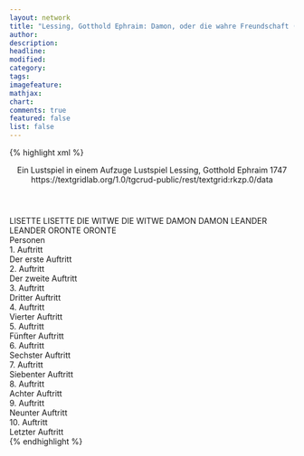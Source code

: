 ```yaml
---
layout: network
title: "Lessing, Gotthold Ephraim: Damon, oder die wahre Freundschaft (1747)"
author:
description:
headline:
modified:
category:
tags:
imagefeature:
mathjax:
chart:
comments: true
featured: false
list: false
---
```

{% highlight xml %}
<?xml-model href="http://raw.githubusercontent.com/DLiNa/project/master/rules/lina.rnc"?><?xml-model href="http://raw.githubusercontent.com/DLiNa/project/master/rules/lina.sch"?>
<play xmlns="http://lina.digital">
  <header>
    <title>Damon, oder die wahre Freundschaft</title>
    <subtitle>Ein Lustspiel in einem Aufzuge</subtitle>
    <genretitle>Lustspiel</genretitle>
    <author>Lessing, Gotthold Ephraim</author>
    <date type="print" when="1747">1747</date>
    <date type="premiere"/>
    <date type="written"/>
    <source>https://textgridlab.org/1.0/tgcrud-public/rest/textgrid:rkzp.0/data</source>
  </header>
  <personae>
    <character>
      <name>LISETTE</name>
      <alias xml:id="lisette">
        <name>LISETTE</name>
      </alias>
    </character>
    <character>
      <name>DIE WITWE</name>
      <alias xml:id="die_witwe">
        <name>DIE WITWE</name>
      </alias>
    </character>
    <character>
      <name>DAMON</name>
      <alias xml:id="damon">
        <name>DAMON</name>
      </alias>
    </character>
    <character>
      <name>LEANDER</name>
      <alias xml:id="leander">
        <name>LEANDER</name>
      </alias>
    </character>
    <character>
      <name>ORONTE</name>
      <alias xml:id="oronte">
        <name>ORONTE</name>
      </alias>
    </character>
  </personae>
  <text>
    <div>
      <head>Personen</head>
    </div>
    <div>
      <head>1. Auftritt</head>
      <div>
        <head>Der erste Auftritt</head>
        <sp who="#lisette">
          <amount n="19" unit="speech_acts"/>
          <amount n="781" unit="words"/>
          <amount n="10" unit="lines"/>
          <amount n="4289" unit="chars"/>
        </sp>
        <sp who="#die_witwe">
          <amount n="18" unit="speech_acts"/>
          <amount n="497" unit="words"/>
          <amount n="12" unit="lines"/>
          <amount n="2796" unit="chars"/>
        </sp>
      </div>
    </div>
    <div>
      <head>2. Auftritt</head>
      <div>
        <head>Der zweite Auftritt</head>
        <sp who="#lisette">
          <amount n="10" unit="speech_acts"/>
          <amount n="751" unit="words"/>
          <amount n="1" unit="lines"/>
          <amount n="4185" unit="chars"/>
        </sp>
        <sp who="#damon">
          <amount n="10" unit="speech_acts"/>
          <amount n="316" unit="words"/>
          <amount n="4" unit="lines"/>
          <amount n="1769" unit="chars"/>
        </sp>
      </div>
    </div>
    <div>
      <head>3. Auftritt</head>
      <div>
        <head>Dritter Auftritt</head>
        <sp who="#lisette">
          <amount n="1" unit="speech_acts"/>
          <amount n="75" unit="words"/>
          <amount n="380" unit="chars"/>
        </sp>
      </div>
    </div>
    <div>
      <head>4. Auftritt</head>
      <div>
        <head>Vierter Auftritt</head>
        <sp who="#lisette">
          <amount n="14" unit="speech_acts"/>
          <amount n="903" unit="words"/>
          <amount n="4" unit="lines"/>
          <amount n="4948" unit="chars"/>
        </sp>
        <sp who="#leander">
          <amount n="13" unit="speech_acts"/>
          <amount n="443" unit="words"/>
          <amount n="7" unit="lines"/>
          <amount n="2379" unit="chars"/>
        </sp>
      </div>
    </div>
    <div>
      <head>5. Auftritt</head>
      <div>
        <head>Fünfter Auftritt</head>
        <sp who="#leander">
          <amount n="17" unit="speech_acts"/>
          <amount n="1053" unit="words"/>
          <amount n="4" unit="lines"/>
          <amount n="5769" unit="chars"/>
        </sp>
        <sp who="#damon">
          <amount n="16" unit="speech_acts"/>
          <amount n="418" unit="words"/>
          <amount n="6" unit="lines"/>
          <amount n="2353" unit="chars"/>
        </sp>
      </div>
    </div>
    <div>
      <head>6. Auftritt</head>
      <div>
        <head>Sechster Auftritt</head>
        <sp who="#damon">
          <amount n="1" unit="speech_acts"/>
          <amount n="440" unit="words"/>
          <amount n="1867" unit="chars"/>
        </sp>
      </div>
    </div>
    <div>
      <head>7. Auftritt</head>
      <div>
        <head>Siebenter Auftritt</head>
        <sp who="#oronte">
          <amount n="13" unit="speech_acts"/>
          <amount n="989" unit="words"/>
          <amount n="5301" unit="chars"/>
        </sp>
        <sp who="#damon">
          <amount n="12" unit="speech_acts"/>
          <amount n="166" unit="words"/>
          <amount n="8" unit="lines"/>
          <amount n="903" unit="chars"/>
        </sp>
      </div>
    </div>
    <div>
      <head>8. Auftritt</head>
      <div>
        <head>Achter Auftritt</head>
        <sp who="#damon">
          <amount n="1" unit="speech_acts"/>
          <amount n="262" unit="words"/>
          <amount n="1185" unit="chars"/>
        </sp>
      </div>
    </div>
    <div>
      <head>9. Auftritt</head>
      <div>
        <head>Neunter Auftritt</head>
        <sp who="#lisette">
          <amount n="6" unit="speech_acts"/>
          <amount n="98" unit="words"/>
          <amount n="4" unit="lines"/>
          <amount n="474" unit="chars"/>
        </sp>
        <sp who="#damon">
          <amount n="5" unit="speech_acts"/>
          <amount n="123" unit="words"/>
          <amount n="2" unit="lines"/>
          <amount n="671" unit="chars"/>
        </sp>
      </div>
    </div>
    <div>
      <head>10. Auftritt</head>
      <div>
        <head>Letzter Auftritt</head>
        <sp who="#die_witwe">
          <amount n="6" unit="speech_acts"/>
          <amount n="368" unit="words"/>
          <amount n="1" unit="lines"/>
          <amount n="2060" unit="chars"/>
        </sp>
        <sp who="#leander">
          <amount n="9" unit="speech_acts"/>
          <amount n="234" unit="words"/>
          <amount n="5" unit="lines"/>
          <amount n="1256" unit="chars"/>
        </sp>
        <sp who="#oronte">
          <amount n="5" unit="speech_acts"/>
          <amount n="219" unit="words"/>
          <amount n="2" unit="lines"/>
          <amount n="1188" unit="chars"/>
        </sp>
        <sp who="#damon">
          <amount n="7" unit="speech_acts"/>
          <amount n="166" unit="words"/>
          <amount n="5" unit="lines"/>
          <amount n="974" unit="chars"/>
        </sp>
      </div>
    </div>
  </text>
</play>
{% endhighlight %}